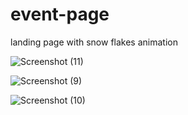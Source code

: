 # event-page
landing page with snow flakes animation


![Screenshot (11)](https://user-images.githubusercontent.com/68109485/108253340-acdecd00-717f-11eb-81f5-5b8029d77a70.png)


![Screenshot (9)](https://user-images.githubusercontent.com/68109485/108253346-aea89080-717f-11eb-988f-d6240ae6a8be.png)


![Screenshot (10)](https://user-images.githubusercontent.com/68109485/108253348-afd9bd80-717f-11eb-9d32-1249fc964a6c.png)

